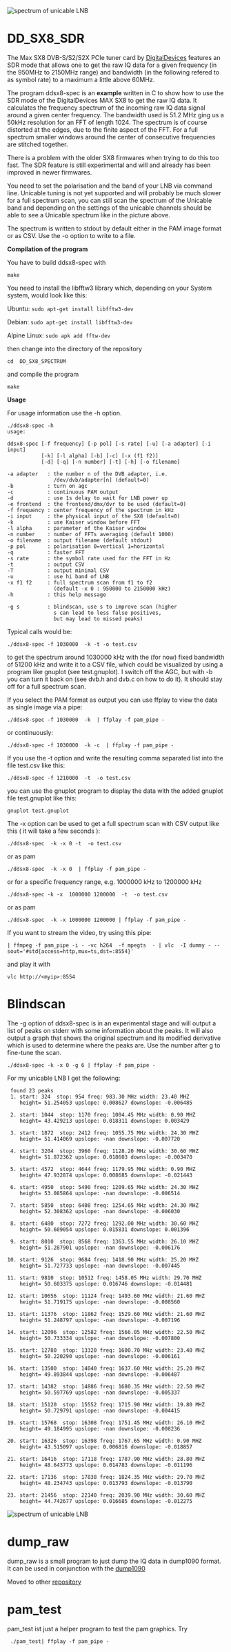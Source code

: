![spectrum of unicable LNB](screenshot/spectrum.jpg)

# 	DD_SX8_SDR

The Max SX8 DVB-S/S2/S2X PCIe tuner card by 
[DigitalDevices](https://digitaldevices.de/en/products/dvb-components/max-sx8/)
features an SDR mode that allows one to get the raw IQ data for a given
frequency (in the 950MHz to 2150MHz range) and bandwidth (in the 
following refered to as symbol rate) to a maximum a little above 60MHz.

The program ddsx8-spec is an **example** written in C to show how to use 
the SDR mode of the DigitalDevices MAX SX8 to get the raw IQ data. It
calculates the frequency spectrum of the incoming raw IQ data signal 
around a given center frequency. The bandwidth used is 51.2 MHz ging us 
a 50kHz resolution for an FFT of length 1024.
The spectrum is of course distorted at the edges, due to the finite 
aspect of the FFT. For a full spectrum smaller windows around the center 
of consecutive frequencies are stitched together.

There is a problem with the older SX8 firmwares when trying to do this 
too fast. The SDR feature is still experimental and will and already
has been improved in newer firmwares.

You need to set the polarisation and the band of your LNB via command line.
Unicable tuning is not yet supported and will probably be much slower
for a full spectrum scan, you can still scan the spectrum of the Unicable band
and depending on the settings of the unicable channels should be able to see a
Unicable spectrum like in the picture above.

The spectrum is written to stdout by default either in the PAM image format
or as CSV. Use the -o option to write to a file.

**Compilation of the program**

You have to build ddsx8-spec with

`make` 

You need to install the libfftw3 library which, depending on your System system, would look like this:

Ubuntu: `sudo apt-get install libfftw3-dev`

Debian: `sudo apt-get install libfftw3-dev`

Alpine Linux: `sudo apk add fftw-dev`

then change into the directory of the repository 

`cd  DD_SX8_SPECTRUM` 

and compile the program 

`make` 


**Usage**

For usage information use the -h option.
    
	./ddsx8-spec -h
    usage:

    ddsx8-spec [-f frequency] [-p pol] [-s rate] [-u] [-a adapter] [-i input]
               [-k] [-l alpha] [-b] [-c] [-x (f1 f2)]
               [-d] [-q] [-n number] [-t] [-h] [-o filename]

    -a adapter   : the number n of the DVB adapter, i.e. 
                   /dev/dvb/adapter[n] (default=0)
    -b           : turn on agc
    -c           : continuous PAM output
    -d           : use 1s delay to wait for LNB power up
    -e frontend  : the frontend/dmx/dvr to be used (default=0)
    -f frequency : center frequency of the spectrum in kHz
    -i input     : the physical input of the SX8 (default=0)
    -k           : use Kaiser window before FFT
    -l alpha     : parameter of the Kaiser window
    -n number    : number of FFTs averaging (default 1000)
    -o filename  : output filename (default stdout)
    -p pol       : polarisation 0=vertical 1=horizontal
    -q           : faster FFT
    -s rate      : the symbol rate used for the FFT in Hz
    -t           : output CSV
    -T           : output minimal CSV
    -u           : use hi band of LNB
    -x f1 f2     : full spectrum scan from f1 to f2
                   (default -x 0 : 950000 to 2150000 kHz)
    -h           : this help message
	
    -g s         : blindscan, use s to improve scan (higher
                   s can lead to less false positives,
                   but may lead to missed peaks)
				   
Typical calls would be:

`./ddsx8-spec -f 1030000  -k -t -o test.csv`

to get the spectrum around 1030000 kHz with the (for now) fixed bandwidth of 51200 kHz and write it 
to a CSV file, which could be visualized by using a program like gnuplot (see test.gnuplot).
I switch off the AGC, but with -b you can turn it back on (see dvb.h and dvb.c on how to do it). It should stay off for a full spectrum scan.

If you select the PAM format as output you can use ffplay to view the data
as single image via a pipe:

`./ddsx8-spec -f 1030000  -k  | ffplay -f pam_pipe -`

or continuously:

`./ddsx8-spec -f 1030000  -k -c  | ffplay -f pam_pipe -` 


If you use the -t option and write the resulting comma separated list
into the file test.csv like this: 

`./ddsx8-spec -f 1210000  -t  -o test.csv` 

you can use the gnuplot program to display the data with the added 
gnuplot file test.gnuplot like this:

`gnuplot test.gnuplot` 

The -x option can be used to get a full spectrum scan with CSV output
like this ( it will take a few seconds ):

`./ddsx8-spec  -k -x 0 -t  -o test.csv` 

or as pam

`./ddsx8-spec  -k -x 0  | ffplay -f pam_pipe -` 

or for a specific frequency range, e.g. 1000000 kHz to 1200000 kHz

`./ddsx8-spec -k -x  1000000 1200000  -t  -o test.csv` 

or as pam

`./ddsx8-spec  -k -x 1000000 1200000 | ffplay -f pam_pipe -` 

If you want to stream the video, try using this pipe:

    | ffmpeg -f pam_pipe -i - -vc h264  -f mpegts  - | vlc  -I dummy - --sout='#std{access=http,mux=ts,dst=:8554}'

and play it with

`vlc http://<myip>:8554`

# Blindscan
The -g option of ddsx8-spec is in an experimental stage and will output
a list of peaks on stderr with some information about the peaks.
It will also output a graph that shows the original spectrum and its
modified derivative which is used to determine where the peaks are.
Use the number after g to fine-tune the scan.

`./ddsx8-spec -k -x 0 -g 6 | ffplay -f pam_pipe -`

For my unicable LNB I get the following:
     
	 found 23 peaks
     1. start: 324  stop: 954 freq: 983.30 MHz width: 23.40 MHZ
        height= 51.254053 upslope: 0.008627 downslope: -0.006485 

     2. start: 1044  stop: 1170 freq: 1004.45 MHz width: 0.90 MHZ
        height= 43.429213 upslope: 0.018311 downslope: 0.003429 

     3. start: 1872  stop: 2412 freq: 1055.75 MHz width: 24.30 MHZ
        height= 51.414069 upslope: -nan downslope: -0.007720 

     4. start: 3204  stop: 3960 freq: 1128.20 MHz width: 30.60 MHZ
        height= 51.872362 upslope: 0.018603 downslope: -0.003470 

     5. start: 4572  stop: 4644 freq: 1179.95 MHz width: 0.90 MHZ
        height= 47.932874 upslope: 0.008685 downslope: -0.021443 

     6. start: 4950  stop: 5490 freq: 1209.65 MHz width: 24.30 MHZ
        height= 53.085864 upslope: -nan downslope: -0.006514 

     7. start: 5850  stop: 6408 freq: 1254.65 MHz width: 24.30 MHZ
        height= 52.308362 upslope: -nan downslope: -0.006030 

     8. start: 6480  stop: 7272 freq: 1292.00 MHz width: 30.60 MHZ
        height= 50.609054 upslope: 0.015831 downslope: 0.001396 

     9. start: 8010  stop: 8568 freq: 1363.55 MHz width: 26.10 MHZ
        height= 51.287901 upslope: -nan downslope: -0.006176 

    10. start: 9126  stop: 9684 freq: 1418.90 MHz width: 25.20 MHZ
        height= 51.727733 upslope: -nan downslope: -0.007445 

    11. start: 9810  stop: 10512 freq: 1458.05 MHz width: 29.70 MHZ
        height= 50.603375 upslope: 0.016746 downslope: -0.014481 

    12. start: 10656  stop: 11124 freq: 1493.60 MHz width: 21.60 MHZ
        height= 51.719175 upslope: -nan downslope: -0.008560 

    13. start: 11376  stop: 11862 freq: 1529.60 MHz width: 21.60 MHZ
        height= 51.248797 upslope: -nan downslope: -0.007196 

    14. start: 12096  stop: 12582 freq: 1566.05 MHz width: 22.50 MHZ
        height= 50.733334 upslope: -nan downslope: -0.007800 

    15. start: 12780  stop: 13320 freq: 1600.70 MHz width: 23.40 MHZ
        height= 50.220290 upslope: -nan downslope: -0.006161 

    16. start: 13500  stop: 14040 freq: 1637.60 MHz width: 25.20 MHZ
        height= 49.893844 upslope: -nan downslope: -0.006487 

    17. start: 14382  stop: 14886 freq: 1680.35 MHz width: 22.50 MHZ
        height= 50.597769 upslope: -nan downslope: -0.005337 

    18. start: 15120  stop: 15552 freq: 1715.90 MHz width: 19.80 MHZ
        height= 50.729791 upslope: -nan downslope: -0.004415 

    19. start: 15768  stop: 16308 freq: 1751.45 MHz width: 26.10 MHZ
        height= 49.184995 upslope: -nan downslope: -0.008236 

    20. start: 16326  stop: 16398 freq: 1767.65 MHz width: 0.90 MHZ
        height= 43.515097 upslope: 0.006816 downslope: -0.018857 

    21. start: 16416  stop: 17118 freq: 1787.90 MHz width: 28.80 MHZ
        height= 48.643773 upslope: 0.014783 downslope: -0.011196 

    22. start: 17136  stop: 17838 freq: 1824.35 MHz width: 29.70 MHZ
        height= 48.234743 upslope: 0.013793 downslope: -0.013790 

    23. start: 21456  stop: 22140 freq: 2039.90 MHz width: 30.60 MHZ
        height= 44.742677 upslope: 0.016685 downslope: -0.012275 


![spectrum of unicable LNB](screenshot/blindscan.jpg)

# dump_raw

dump_raw is a small program to just dump the IQ data in dump1090 format.
It can be used in conjunction with the [dump1090](https://github.com/MalcolmRobb/dump1090)

Moved to other [repository](https://github.com/drmocm/dump_raw)


#  pam_test

pam_test ist just a helper program to test the pam graphics.
Try

     ./pam_test| ffplay -f pam_pipe -
